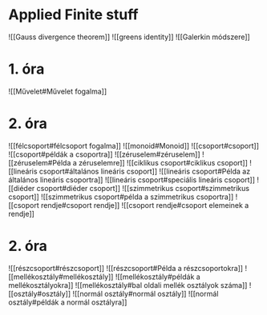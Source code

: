 # Applied Finite stuff
![[Gauss divergence theorem]]
![[greens identity]]
![[Galerkin módszere]]
# 1. óra
![[Művelet#Művelet fogalma]]
# 2. óra
![[félcsoport#félcsoport fogalma]]
![[monoid#Monoid]]
![[csoport#csoport]]
![[csoport#példák a csoportra]]
![[zéruselem#zéruselem]]
![[zéruselem#Példa a zéruselemre]]
![[ciklikus csoport#ciklikus csoport]]
![[lineáris csoport#általános lineáris csoport]]
![[lineáris csoport#Példa az általános lineáris csoportra]]
![[lineáris csoport#speciális lineáris csoport]]
![[diéder csoport#diéder csoport]]
![[szimmetrikus csoport#szimmetrikus csoport]]
![[szimmetrikus csoport#példa a szimmetrikus csoportra]]
![[csoport rendje#csoport rendje]]
![[csoport rendje#csoport elemeinek a rendje]]
# 2. óra
![[részcsoport#részcsoport]]
![[részcsoport#Példa a részcsoportokra]]
![[mellékosztály#mellékosztály]]
![[mellékosztály#példák a mellékosztályokra]]
![[mellékosztály#bal oldali mellék osztályok száma]]
![[osztály#osztály]]
![[normál osztály#normál osztály]]
![[normál osztály#példák a normál osztályra]]